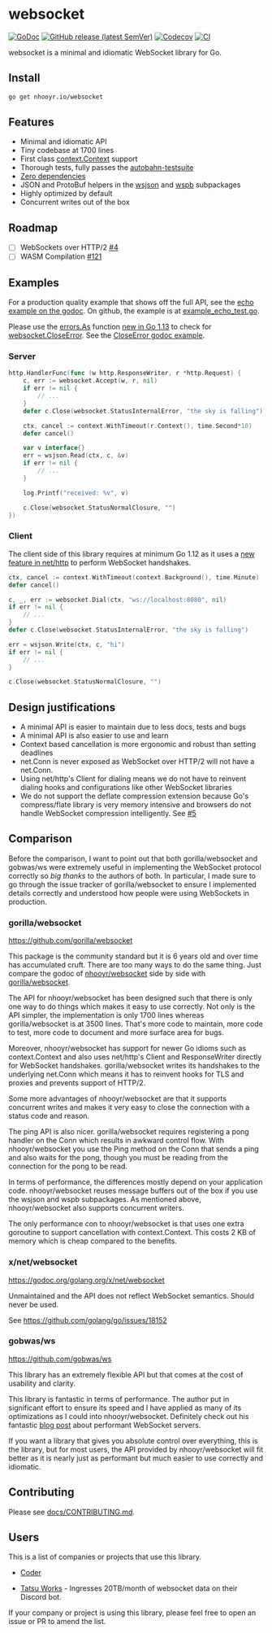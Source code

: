 # websocket

[![GoDoc](https://godoc.org/nhooyr.io/websocket?status.svg)](https://godoc.org/nhooyr.io/websocket)
[![GitHub release (latest SemVer)](https://img.shields.io/github/v/release/nhooyr/websocket?color=critical&sort=semver)](https://github.com/nhooyr/websocket/releases)
[![Codecov](https://img.shields.io/codecov/c/github/nhooyr/websocket.svg?color=success)](https://codecov.io/gh/nhooyr/websocket)
[![CI](https://img.shields.io/circleci/build/github/nhooyr/websocket?label=ci)](https://github.com/nhooyr/websocket/commits/master)

websocket is a minimal and idiomatic WebSocket library for Go.

## Install

```bash
go get nhooyr.io/websocket
```

## Features

- Minimal and idiomatic API
- Tiny codebase at 1700 lines
- First class [context.Context](https://blog.golang.org/context) support
- Thorough tests, fully passes the [autobahn-testsuite](https://github.com/crossbario/autobahn-testsuite)
- [Zero dependencies](https://godoc.org/nhooyr.io/websocket?imports)
- JSON and ProtoBuf helpers in the [wsjson](https://godoc.org/nhooyr.io/websocket/wsjson) and [wspb](https://godoc.org/nhooyr.io/websocket/wspb) subpackages
- Highly optimized by default
- Concurrent writes out of the box

## Roadmap

- [ ] WebSockets over HTTP/2 [#4](https://github.com/nhooyr/websocket/issues/4)
- [ ] WASM Compilation [#121](https://github.com/nhooyr/websocket/issues/121)

## Examples

For a production quality example that shows off the full API, see the [echo example on the godoc](https://godoc.org/nhooyr.io/websocket#example-package--Echo). On github, the example is at [example_echo_test.go](./example_echo_test.go).

Please use the [errors.As](https://golang.org/pkg/errors/#As) function [new in Go 1.13](https://golang.org/doc/go1.13#error_wrapping) to check for [websocket.CloseError](https://godoc.org/nhooyr.io/websocket#CloseError). See the [CloseError godoc example](https://godoc.org/nhooyr.io/websocket#example-CloseError).

### Server

```go
http.HandlerFunc(func (w http.ResponseWriter, r *http.Request) {
	c, err := websocket.Accept(w, r, nil)
	if err != nil {
		// ...
	}
	defer c.Close(websocket.StatusInternalError, "the sky is falling")

	ctx, cancel := context.WithTimeout(r.Context(), time.Second*10)
	defer cancel()

	var v interface{}
	err = wsjson.Read(ctx, c, &v)
	if err != nil {
		// ...
	}

	log.Printf("received: %v", v)

	c.Close(websocket.StatusNormalClosure, "")
})
```

### Client

The client side of this library requires at minimum Go 1.12 as it uses a [new feature
in net/http](https://github.com/golang/go/issues/26937#issuecomment-415855861) to perform WebSocket handshakes.

```go
ctx, cancel := context.WithTimeout(context.Background(), time.Minute)
defer cancel()

c, _, err := websocket.Dial(ctx, "ws://localhost:8080", nil)
if err != nil {
	// ...
}
defer c.Close(websocket.StatusInternalError, "the sky is falling")

err = wsjson.Write(ctx, c, "hi")
if err != nil {
	// ...
}

c.Close(websocket.StatusNormalClosure, "")
```

## Design justifications

- A minimal API is easier to maintain due to less docs, tests and bugs
- A minimal API is also easier to use and learn
- Context based cancellation is more ergonomic and robust than setting deadlines
- net.Conn is never exposed as WebSocket over HTTP/2 will not have a net.Conn.
- Using net/http's Client for dialing means we do not have to reinvent dialing hooks
  and configurations like other WebSocket libraries
- We do not support the deflate compression extension because Go's compress/flate library
  is very memory intensive and browsers do not handle WebSocket compression intelligently.
  See [#5](https://github.com/nhooyr/websocket/issues/5)

## Comparison

Before the comparison, I want to point out that both gorilla/websocket and gobwas/ws were
extremely useful in implementing the WebSocket protocol correctly so _big thanks_ to the
authors of both. In particular, I made sure to go through the issue tracker of gorilla/websocket
to ensure I implemented details correctly and understood how people were using WebSockets in
production.

### gorilla/websocket

https://github.com/gorilla/websocket

This package is the community standard but it is 6 years old and over time
has accumulated cruft. There are too many ways to do the same thing.
Just compare the godoc of
[nhooyr/websocket](https://godoc.org/github.com/nhooyr/websocket) side by side with
[gorilla/websocket](https://godoc.org/github.com/gorilla/websocket).

The API for nhooyr/websocket has been designed such that there is only one way to do things
which makes it easy to use correctly. Not only is the API simpler, the implementation is
only 1700 lines whereas gorilla/websocket is at 3500 lines. That's more code to maintain,
more code to test, more code to document and more surface area for bugs.

Moreover, nhooyr/websocket has support for newer Go idioms such as context.Context and
also uses net/http's Client and ResponseWriter directly for WebSocket handshakes.
gorilla/websocket writes its handshakes to the underlying net.Conn which means
it has to reinvent hooks for TLS and proxies and prevents support of HTTP/2.

Some more advantages of nhooyr/websocket are that it supports concurrent writes and
makes it very easy to close the connection with a status code and reason.

The ping API is also nicer. gorilla/websocket requires registering a pong handler on the Conn
which results in awkward control flow. With nhooyr/websocket you use the Ping method on the Conn
that sends a ping and also waits for the pong, though you must be reading from the connection
for the pong to be read.

In terms of performance, the differences mostly depend on your application code. nhooyr/websocket
reuses message buffers out of the box if you use the wsjson and wspb subpackages.
As mentioned above, nhooyr/websocket also supports concurrent writers.

The only performance con to nhooyr/websocket is that uses one extra goroutine to support
cancellation with context.Context. This costs 2 KB of memory which is cheap compared to
the benefits.

### x/net/websocket

https://godoc.org/golang.org/x/net/websocket

Unmaintained and the API does not reflect WebSocket semantics. Should never be used.

See https://github.com/golang/go/issues/18152

### gobwas/ws

https://github.com/gobwas/ws

This library has an extremely flexible API but that comes at the cost of usability
and clarity.

This library is fantastic in terms of performance. The author put in significant
effort to ensure its speed and I have applied as many of its optimizations as
I could into nhooyr/websocket. Definitely check out his fantastic [blog post](https://medium.freecodecamp.org/million-websockets-and-go-cc58418460bb)
about performant WebSocket servers.

If you want a library that gives you absolute control over everything, this is the library,
but for most users, the API provided by nhooyr/websocket will fit better as it is nearly just
as performant but much easier to use correctly and idiomatic.

## Contributing

Please see [docs/CONTRIBUTING.md](docs/CONTRIBUTING.md).

## Users

This is a list of companies or projects that use this library.

- [Coder](https://github.com/cdr)

- [Tatsu Works](https://github.com/tatsuworks) - Ingresses 20TB/month of websocket data on their Discord bot.

If your company or project is using this library, please feel free to open an issue or PR to amend the list.
